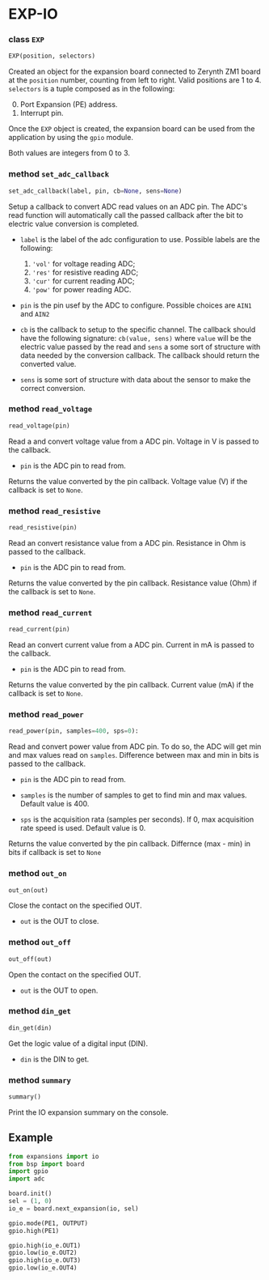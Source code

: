 # EXP-IO

### class `EXP`
```python
EXP(position, selectors)
```
Created an object for the expansion board connected to Zerynth ZM1 board at the `position` number, counting from left to right. Valid positions are 1 to 4.
`selectors` is a tuple composed as in the following:

0. Port Expansion (PE) address.
1. Interrupt pin.

Once the `EXP` object is created, the expansion board can be used from the application by using the `gpio` module.

Both values are integers from 0 to 3.

### method `set_adc_callback`
```python
set_adc_callback(label, pin, cb=None, sens=None)
```
Setup a callback to convert ADC read values on an ADC pin. The ADC's read function will automatically call the passed callback after the bit to electric value conversion is completed.

* `label` is the label of the adc configuration to use.
    Possible labels are the following:
    1. `'vol'` for voltage reading ADC;
    2. `'res'` for resistive reading ADC;
    3. `'cur'` for current reading ADC;
    4. `'pow'` for power reading ADC.

* `pin` is the pin usef by the ADC to configure. Possible choices are `AIN1` and `AIN2`

* `cb` is the callback to setup to the specific channel.
    The callback should have the following signature: `cb(value, sens)` where `value` will be the electric value passed by the read and `sens` a some sort of structure with data needed by the conversion callback. The callback should return the converted value.

* `sens` is some sort of structure with data about the sensor to make the correct conversion.

### method `read_voltage`
```python
read_voltage(pin)
```
Read a and convert voltage value from a ADC pin. Voltage in V is passed to the callback.
* `pin` is the ADC pin to read from.

Returns the value converted by the pin callback. Voltage value (V) if the callback is set to `None`.

### method `read_resistive`
```python
read_resistive(pin)
```
Read an convert resistance value from a ADC pin. Resistance in Ohm is passed to the callback.
* `pin` is the ADC pin to read from.

Returns the value converted by the pin callback. Resistance value (Ohm) if the callback is set to `None`.

### method `read_current`
```python
read_current(pin)
```
Read an convert current value from a ADC pin. Current in mA is passed to the callback.
* `pin` is the ADC pin to read from.

Returns the value converted by the pin callback. Current value (mA) if the callback is set to `None`.

### method `read_power`
```python
read_power(pin, samples=400, sps=0):
```
Read and convert power value from ADC pin. To do so, the ADC will get min and max values read on `samples`.
Difference between max and min in bits is passed to the callback.

* `pin` is the ADC pin to read from.

* `samples` is the number of samples to get to find min and max values. Default value is 400.

* `sps` is the acquisition rata (samples per seconds). If 0, max acquisition rate speed is used. Default value is 0.

Returns the value converted by the pin callback. Differnce (max - min) in bits if callback is set to `None`

### method `out_on`
```python
out_on(out)
```
Close the contact on the specified OUT.

* `out` is the OUT to close.

### method `out_off`
```python
out_off(out)
```
Open the contact on the specified OUT.

* `out` is the OUT to open.

### method `din_get`
```python
din_get(din)
```
Get the logic value of a digital input (DIN).

* `din` is the DIN to get.

### method `summary`
```python
summary()
```
Print the IO expansion summary on the console.

## Example

```python
from expansions import io
from bsp import board
import gpio
import adc 

board.init()
sel = (1, 0) 
io_e = board.next_expansion(io, sel)

gpio.mode(PE1, OUTPUT)
gpio.high(PE1)

gpio.high(io_e.OUT1)
gpio.low(io_e.OUT2)
gpio.high(io_e.OUT3)
gpio.low(io_e.OUT4)
```
